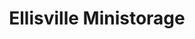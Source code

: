 ---
title: "Ellisville Ministorage"
url: /lake-city/ellisville-ministorage/
shop: storage rental
---